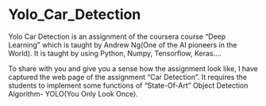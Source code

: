 # Yolo_Car_Detection

Yolo Car Detection is an assignment of the coursera course “Deep Learning” which is taught by Andrew Ng(One of the AI pioneers in the World). It is taught by using Python, Numpy, Tensorflow, Keras….

To share with you and give you a sense how the assignment look like, I have captured the web page of the assignment “Car Detection”. It requires the students to implement some functions of “State-Of-Art” Object Detection Algorithm- YOLO(You Only Look Once).